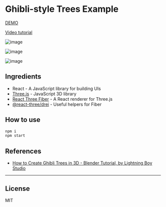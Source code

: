 # Ghibli-style Trees Example

[DEMO](https://ghibli-style-shader.vercel.app/)

[Video tutorial](https://www.youtube.com/watch?v=IGK6eceWyU4)

![image](./doc/image.jpg)

![image](./doc/image_2.jpg)

![image](./doc/image_3.jpg)

## Ingredients

- React - A JavaScript library for building UIs
- [Three.js](https://threejs.org/) - JavaScript 3D library
- [React Three Fiber](https://github.com/pmndrs/react-three-fiber) - A React renderer for Three.js
- [@react-three/drei](https://github.com/pmndrs/drei) - Useful helpers for Fiber

## How to use

```sh
npm i
npm start
```

## References

- [How to Create Ghibli Trees in 3D - Blender Tutorial, by Lightning Boy Studio](https://www.youtube.com/watch?v=DEgzuMmJtu8&ab_channel=LightningBoyStudio)

---

## License

MIT